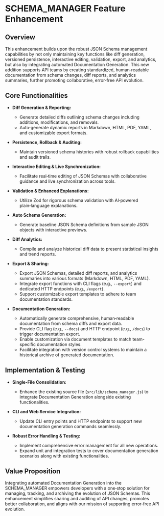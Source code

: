 # SCHEMA_MANAGER Feature Enhancement

## Overview
This enhancement builds upon the robust JSON Schema management capabilities by not only maintaining key functions like diff generation, versioned persistence, interactive editing, validation, export, and analytics, but also by integrating automated Documentation Generation. This new addition supports API teams by creating standardized, human‑readable documentation from schema changes, diff reports, and analytics summaries, further promoting collaborative, error‑free API evolution.

## Core Functionalities
- **Diff Generation & Reporting:**
  - Generate detailed diffs outlining schema changes including additions, modifications, and removals.
  - Auto‑generate dynamic reports in Markdown, HTML, PDF, YAML, and customizable export formats.

- **Persistence, Rollback & Auditing:**
  - Maintain versioned schema histories with robust rollback capabilities and audit trails.

- **Interactive Editing & Live Synchronization:**
  - Facilitate real‑time editing of JSON Schemas with collaborative guidance and live synchronization across tools.

- **Validation & Enhanced Explanations:**
  - Utilize Zod for rigorous schema validation with AI‑powered plain‑language explanations.

- **Auto Schema Generation:**
  - Generate baseline JSON Schema definitions from sample JSON objects with interactive previews.

- **Diff Analytics:**
  - Compile and analyze historical diff data to present statistical insights and trend reports.

- **Export & Sharing:**
  - Export JSON Schemas, detailed diff reports, and analytics summaries into various formats (Markdown, HTML, PDF, YAML).
  - Integrate export functions with CLI flags (e.g., `--export`) and dedicated HTTP endpoints (e.g., `/export`).
  - Support customizable export templates to adhere to team documentation standards.

- **Documentation Generation:**
  - Automatically generate comprehensive, human‑readable documentation from schema diffs and export data.
  - Provide CLI flag (e.g., `--docs`) and HTTP endpoint (e.g., `/docs`) to trigger documentation export.
  - Enable customization via document templates to match team-specific documentation styles.
  - Facilitate integration with version control systems to maintain a historical archive of generated documentation.

## Implementation & Testing
- **Single-File Consolidation:**
  - Enhance the existing source file (`src/lib/schema_manager.js`) to integrate Documentation Generation alongside existing functionalities.

- **CLI and Web Service Integration:**
  - Update CLI entry points and HTTP endpoints to support new documentation generation commands seamlessly.

- **Robust Error Handling & Testing:**
  - Implement comprehensive error management for all new operations.
  - Expand unit and integration tests to cover documentation generation scenarios along with existing functionalities.

## Value Proposition
Integrating automated Documentation Generation into the SCHEMA_MANAGER empowers developers with a one‑stop solution for managing, tracking, and archiving the evolution of JSON Schemas. This enhancement simplifies sharing and auditing of API changes, promotes better collaboration, and aligns with our mission of supporting error‑free API evolution.
